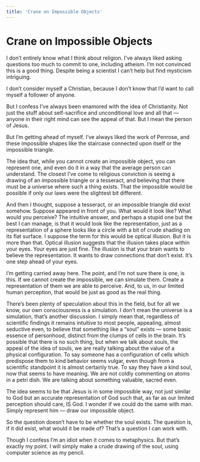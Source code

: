 ```yaml
---
title: 'Crane on Impossible Objects'
---
```


# Crane on Impossible Objects

I don’t entirely know what I think about religion. I’ve always liked asking questions too much to commit to one, including atheism. I’m not convinced this is a good thing. Despite being a scientist I can’t help but find mysticism intriguing. 

I don’t consider myself a Christian, because I don’t know that I’d want to call myself a follower of anyone.

But I confess I’ve always been enamored with the idea of Christianity. Not just the stuff about self-sacrifice and unconditional love and all that — anyone in their right mind can see the appeal of that. But I mean the person of Jesus.

But I’m getting ahead of myself. I’ve always liked the work of Penrose, and these impossible shapes like the staircase connected upon itself or the impossible triangle.

The idea that, while you cannot create an impossible object, you can represent one, and even do it in a way that the average person can understand. The closest I’ve come to religious conviction is seeing a drawing of an impossible triangle or a tesseract, and believing that there must be a universe where such a thing exists. That the impossible would be possible if only our laws were the slightest bit different.

And then I thought, suppose a tesseract, or an impossible triangle did exist somehow. Suppose appeared in front of you. What would it look like? What would you perceive? The intuitive answer, and perhaps a stupid one but the best I can manage, is that it would look like the representation, just as a representation of a sphere looks like a circle with a bit of crude shading on its flat surface. I suppose the term for this would be optical illusion. But it is more than that. Optical illusion suggests that the illusion takes place within your eyes. Your eyes are just fine. The illusion is that your brain wants to believe the representation. It wants to draw connections that don’t exist. It’s one step ahead of your eyes.

I’m getting carried away here. The point, and I’m not sure there is one, is this. If we cannot create the impossible, we can simulate them. Create a representation of them we are able to perceive. And, to us, in our limited human perception, that would be just as good as the real thing.

There’s been plenty of speculation about this in the field, but for all we know, our own consciousness is a simulation. I don’t mean the universe is a simulation, that’s another discussion. I simply mean that, regardless of scientific findings it remains intuitive to most people, appealing, almost seductive even, to believe that something like a “soul” exists — some basic essence of personhood, distinct from the clumps of cells in the brain. It’s possible that there is no such thing, but when we talk about souls, the appeal of the idea of souls, we are really talking about the value of a physical configuration. To say someone has a configuration of cells which predispose them to kind behavior seems vulgar, even though from a scientific standpoint it is almost certainly true. To say they have a kind soul, now that seems to have meaning. We are not coldly commenting on atoms in a petri dish.  We are talking about something valuable, sacred even.

The idea seems to be that Jesus is in some impossible way, not just similar to God but an accurate representation of God such that, as far as our limited perception should care, IS God. I wonder if we could do the same with man. Simply represent him — draw our impossible object. 

So the question doesn’t have to be whether the soul exists. The question is, if it did exist, what would it be made of? That’s a question I can work with. 

Though I confess I’m an idiot when it comes to metaphysics. But that’s exactly my point. I will simply make a crude drawing of the soul, using computer science as my pencil.